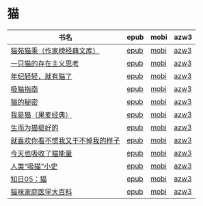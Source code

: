 # 猫

| 书名 | epub | mobi | azw3 |
| --- | --- | --- | --- |
| [猫苑猫乘（作家榜经典文库）](http://ct.dalanmei.com/f/31084289-575223242-2ef992) | [epub](http://ct.dalanmei.com/f/31084289-575223242-2ef992) | [mobi](http://ct.dalanmei.com/f/31084289-575331083-8553b2) | [azw3](http://ct.dalanmei.com/f/31084289-575305447-981b9b) |
| [一只猫的存在主义思考](None) | [epub](None) | [mobi](None) | [azw3](None) |
| [年纪轻轻，就有猫了](http://ct.dalanmei.com/f/31084289-571728150-3339a1) | [epub](http://ct.dalanmei.com/f/31084289-571728150-3339a1) | [mobi](http://ct.dalanmei.com/f/31084289-572089496-f2d52a) | [azw3](http://ct.dalanmei.com/f/31084289-572113221-39bc54) |
| [吸猫指南](http://ct.dalanmei.com/f/31084289-571550634-361380) | [epub](http://ct.dalanmei.com/f/31084289-571550634-361380) | [mobi](http://ct.dalanmei.com/f/31084289-571849625-72d6d4) | [azw3](http://ct.dalanmei.com/f/31084289-572201732-4be883) |
| [猫的秘密](http://ct.dalanmei.com/f/31084289-571550679-afb3d5) | [epub](http://ct.dalanmei.com/f/31084289-571550679-afb3d5) | [mobi](http://ct.dalanmei.com/f/31084289-571850064-259492) | [azw3](http://ct.dalanmei.com/f/31084289-572201744-d7689d) |
| [我是猫（果麦经典）](http://ct.dalanmei.com/f/31084289-571557530-f96f6d) | [epub](http://ct.dalanmei.com/f/31084289-571557530-f96f6d) | [mobi](http://ct.dalanmei.com/f/31084289-571915566-b30a26) | [azw3](http://ct.dalanmei.com/f/31084289-572203793-95eeaf) |
| [生而为猫挺好的](http://ct.dalanmei.com/f/31084289-571606960-d9476c) | [epub](http://ct.dalanmei.com/f/31084289-571606960-d9476c) | [mobi](http://ct.dalanmei.com/f/31084289-571736358-2e494c) | [azw3](http://ct.dalanmei.com/f/31084289-571914661-dd5c13) |
| [就喜欢你看不惯我又干不掉我的样子](http://ct.dalanmei.com/f/31084289-571604706-075848) | [epub](http://ct.dalanmei.com/f/31084289-571604706-075848) | [mobi](http://ct.dalanmei.com/f/31084289-571737232-52a78f) | [azw3](http://ct.dalanmei.com/f/31084289-571916305-8197d9) |
| [今天也吸收了猫能量](http://ct.dalanmei.com/f/31084289-571603640-4a2d15) | [epub](http://ct.dalanmei.com/f/31084289-571603640-4a2d15) | [mobi](http://ct.dalanmei.com/f/31084289-571737717-579173) | [azw3](http://ct.dalanmei.com/f/31084289-571916975-29455b) |
| [人类“吸猫”小史](http://ct.dalanmei.com/f/31084289-571531775-b91437) | [epub](http://ct.dalanmei.com/f/31084289-571531775-b91437) | [mobi](http://ct.dalanmei.com/f/31084289-571799144-43987f) | [azw3](http://ct.dalanmei.com/f/31084289-571988840-a4360c) |
| [知日05：猫](http://ct.dalanmei.com/f/31084289-571539918-24b586) | [epub](http://ct.dalanmei.com/f/31084289-571539918-24b586) | [mobi](http://ct.dalanmei.com/f/31084289-571807596-d4b421) | [azw3](http://ct.dalanmei.com/f/31084289-572009135-f4d13c) |
| [猫咪家庭医学大百科](http://ct.dalanmei.com/f/31084289-571542965-56dc3d) | [epub](http://ct.dalanmei.com/f/31084289-571542965-56dc3d) | [mobi](http://ct.dalanmei.com/f/31084289-571812905-a3e249) | [azw3](http://ct.dalanmei.com/f/31084289-572014288-1e6c1c) |
